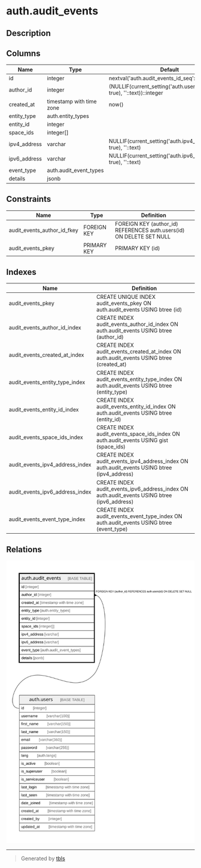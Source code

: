 # auth.audit_events

## Description

## Columns

| Name | Type | Default | Nullable | Children | Parents | Comment |
| ---- | ---- | ------- | -------- | -------- | ------- | ------- |
| id | integer | nextval('auth.audit_events_id_seq'::regclass) | false |  |  |  |
| author_id | integer | (NULLIF(current_setting('auth.user_id'::text, true), ''::text))::integer | true |  | [auth.users](auth.users.md) |  |
| created_at | timestamp with time zone | now() | true |  |  |  |
| entity_type | auth.entity_types |  | true |  |  |  |
| entity_id | integer |  | true |  |  |  |
| space_ids | integer[] |  | true |  |  |  |
| ipv4_address | varchar | NULLIF(current_setting('auth.ipv4_address'::text, true), ''::text) | true |  |  |  |
| ipv6_address | varchar | NULLIF(current_setting('auth.ipv6_address'::text, true), ''::text) | true |  |  |  |
| event_type | auth.audit_event_types |  | true |  |  |  |
| details | jsonb |  | true |  |  |  |

## Constraints

| Name | Type | Definition |
| ---- | ---- | ---------- |
| audit_events_author_id_fkey | FOREIGN KEY | FOREIGN KEY (author_id) REFERENCES auth.users(id) ON DELETE SET NULL |
| audit_events_pkey | PRIMARY KEY | PRIMARY KEY (id) |

## Indexes

| Name | Definition |
| ---- | ---------- |
| audit_events_pkey | CREATE UNIQUE INDEX audit_events_pkey ON auth.audit_events USING btree (id) |
| audit_events_author_id_index | CREATE INDEX audit_events_author_id_index ON auth.audit_events USING btree (author_id) |
| audit_events_created_at_index | CREATE INDEX audit_events_created_at_index ON auth.audit_events USING btree (created_at) |
| audit_events_entity_type_index | CREATE INDEX audit_events_entity_type_index ON auth.audit_events USING btree (entity_type) |
| audit_events_entity_id_index | CREATE INDEX audit_events_entity_id_index ON auth.audit_events USING btree (entity_id) |
| audit_events_space_ids_index | CREATE INDEX audit_events_space_ids_index ON auth.audit_events USING gist (space_ids) |
| audit_events_ipv4_address_index | CREATE INDEX audit_events_ipv4_address_index ON auth.audit_events USING btree (ipv4_address) |
| audit_events_ipv6_address_index | CREATE INDEX audit_events_ipv6_address_index ON auth.audit_events USING btree (ipv6_address) |
| audit_events_event_type_index | CREATE INDEX audit_events_event_type_index ON auth.audit_events USING btree (event_type) |

## Relations

![er](auth.audit_events.svg)

---

> Generated by [tbls](https://github.com/k1LoW/tbls)
